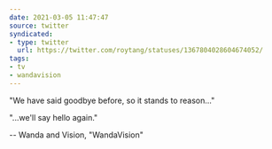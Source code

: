 ```yaml
---
date: 2021-03-05 11:47:47
source: twitter
syndicated:
- type: twitter
  url: https://twitter.com/roytang/statuses/1367804028604674052/
tags:
- tv
- wandavision
---
```


"We have said goodbye before, so it stands to reason..."

"...we'll say hello again."

-- Wanda and Vision, "WandaVision"
